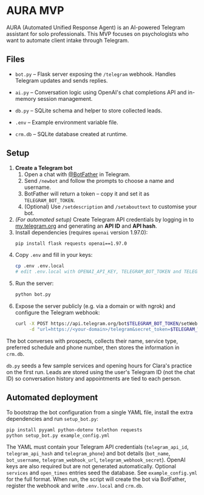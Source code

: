 # AURA MVP

AURA (Automated Unified Response Agent) is an AI-powered Telegram assistant for solo professionals. This MVP focuses on psychologists who want to automate client intake through Telegram.

## Files
- `bot.py` – Flask server exposing the `/telegram` webhook. Handles Telegram updates and sends replies.

- `ai.py` – Conversation logic using OpenAI's chat completions API and in-memory session management.
- `db.py` – SQLite schema and helper to store collected leads.
- `.env` – Example environment variable file.
- `crm.db` – SQLite database created at runtime.

## Setup
1. **Create a Telegram bot**
   1. Open a chat with [@BotFather](https://t.me/BotFather) in Telegram.
   2. Send `/newbot` and follow the prompts to choose a name and username.
   3. BotFather will return a token – copy it and set it as `TELEGRAM_BOT_TOKEN`.
   4. (Optional) Use `/setdescription` and `/setabouttext` to customise your bot.
2. *(For automated setup)* Create Telegram API credentials by logging in to [my.telegram.org](https://my.telegram.org) and generating an **API ID** and **API hash**.
3. Install dependencies (requires `openai` version 1.97.0):
   ```bash
   pip install flask requests openai==1.97.0
   ```
4. Copy `.env` and fill in your keys:
   ```bash
   cp .env .env.local
   # edit .env.local with OPENAI_API_KEY, TELEGRAM_BOT_TOKEN and TELEGRAM_WEBHOOK_SECRET
   ```
5. Run the server:
    ```bash
    python bot.py
    ```
6. Expose the server publicly (e.g. via a domain or with ngrok) and configure the Telegram webhook:
   ```bash
   curl -X POST https://api.telegram.org/bot$TELEGRAM_BOT_TOKEN/setWebhook \
        -d "url=https://<your-domain>/telegram&secret_token=$TELEGRAM_WEBHOOK_SECRET"
   ```

The bot converses with prospects, collects their name, service type, preferred schedule and phone number, then stores the information in `crm.db`.

`db.py` seeds a few sample services and opening hours for Clara's practice on the first run. Leads are stored using the user's Telegram ID (not the chat ID) so conversation history and appointments are tied to each person.

## Automated deployment
To bootstrap the bot configuration from a single YAML file, install the extra dependencies and run `setup_bot.py`:

```bash
pip install pyyaml python-dotenv telethon requests
python setup_bot.py example_config.yml
```

The YAML must contain your Telegram API credentials (`telegram_api_id`, `telegram_api_hash` and `telegram_phone`) and bot details (`bot_name`, `bot_username`, `telegram_webhook_url`, `telegram_webhook_secret`). OpenAI keys are also required but are not generated automatically. Optional `services` and `open_times` entries seed the database. See `example_config.yml` for the full format. When run, the script will create the bot via BotFather, register the webhook and write `.env.local` and `crm.db`.
